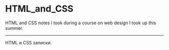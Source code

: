 HTML_and_CSS
============

HTML and CSS notes I took during a course on web design I took up this summer.

----

HTML и CSS записки.
